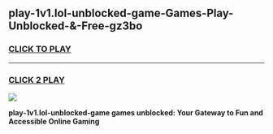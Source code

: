 
## play-1v1.lol-unblocked-game-Games-Play-Unblocked-&-Free-gz3bo
<h3>
<a href="https://premium76.site?title=play-1v1.lol-unblocked-game&ref=24A">CLICK TO PLAY</a></h3>
<hr>

<h3>
<a href="https://premium76.site?title=play-1v1.lol-unblocked-game&ref=24A">CLICK 2 PLAY</a>
  
</h3>

<a href="https://premium76.site?title=play-1v1.lol-unblocked-game&ref=24A"><img src="https://clearcache.store/games.png"></a>


**play-1v1.lol-unblocked-game games unblocked: Your Gateway to Fun and Accessible Online Gaming**
